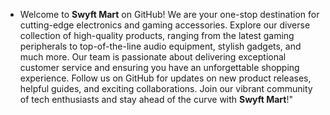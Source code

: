 * Welcome to **Swyft Mart** on GitHub! We are your one-stop destination for cutting-edge electronics and gaming accessories. Explore our diverse collection of high-quality products, ranging from the latest gaming peripherals to top-of-the-line audio equipment, stylish gadgets, and much more. Our team is passionate about delivering exceptional customer service and ensuring you have an unforgettable shopping experience. Follow us on GitHub for updates on new product releases, helpful guides, and exciting collaborations. Join our vibrant community of tech enthusiasts and stay ahead of the curve with **Swyft Mart**!"